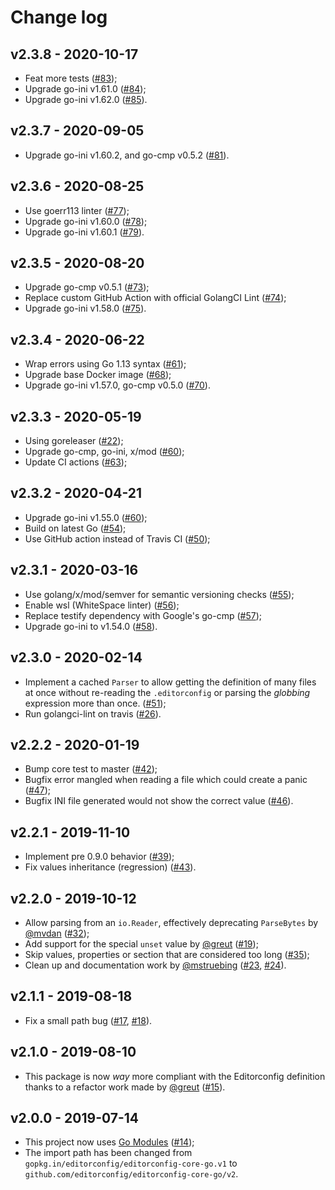 # Change log

## v2.3.8 - 2020-10-17

- Feat more tests
  ([#83](https://github.com/editorconfig/editorconfig-core-go/pull/83));
- Upgrade go-ini v1.61.0
  ([#84](https://github.com/editorconfig/editorconfig-core-go/pull/84));
- Upgrade go-ini v1.62.0
  ([#85](https://github.com/editorconfig/editorconfig-core-go/pull/85)).

## v2.3.7 - 2020-09-05

- Upgrade go-ini v1.60.2, and go-cmp v0.5.2
  ([#81](https://github.com/editorconfig/editorconfig-core-go/pull/81)).

## v2.3.6 - 2020-08-25

- Use goerr113 linter
  ([#77](https://github.com/editorconfig/editorconfig-core-go/pull/77));
- Upgrade go-ini v1.60.0
  ([#78](https://github.com/editorconfig/editorconfig-core-go/pull/78));
- Upgrade go-ini v1.60.1
  ([#79](https://github.com/editorconfig/editorconfig-core-go/pull/79)).

## v2.3.5 - 2020-08-20

- Upgrade go-cmp v0.5.1
  ([#73](https://github.com/editorconfig/editorconfig-core-go/pull/73));
- Replace custom GitHub Action with official GolangCI Lint
  ([#74](https://github.com/editorconfig/editorconfig-core-go/pull/74));
- Upgrade go-ini v1.58.0
  ([#75](https://github.com/editorconfig/editorconfig-core-go/pull/75)).

## v2.3.4 - 2020-06-22

- Wrap errors using Go 1.13 syntax
  ([#61](https://github.com/editorconfig/editorconfig-core-go/pull/61));
- Upgrade base Docker image
  ([#68](https://github.com/editorconfig/editorconfig-core-go/pull/68));
- Upgrade go-ini v1.57.0, go-cmp v0.5.0
  ([#70](https://github.com/editorconfig/editorconfig-core-go/pull/70)).

## v2.3.3 - 2020-05-19

- Using goreleaser
  ([#22](https://github.com/editorconfig/editorconfig-core-go/pull/22));
- Upgrade go-cmp, go-ini, x/mod
  ([#60](https://github.com/editorconfig/editorconfig-core-go/pull/65));
- Update CI actions
  ([#63](https://github.com/editorconfig/editorconfig-core-go/pull/63));

## v2.3.2 - 2020-04-21

- Upgrade go-ini v1.55.0
  ([#60](https://github.com/editorconfig/editorconfig-core-go/pull/60));
- Build on latest Go
  ([#54](https://github.com/editorconfig/editorconfig-core-go/pull/54));
- Use GitHub action instead of Travis CI
  ([#50](https://github.com/editorconfig/editorconfig-core-go/pull/50));

## v2.3.1 - 2020-03-16

- Use golang/x/mod/semver for semantic versioning checks
  ([#55](https://github.com/editorconfig/editorconfig-core-go/pull/55));
- Enable wsl (WhiteSpace linter)
  ([#56](https://github.com/editorconfig/editorconfig-core-go/pull/56));
- Replace testify dependency with Google's go-cmp
  ([#57](https://github.com/editorconfig/editorconfig-core-go/pull/57));
- Upgrade go-ini to v1.54.0
  ([#58](https://github.com/editorconfig/editorconfig-core-go/pull/58)).

## v2.3.0 - 2020-02-14

- Implement a cached `Parser` to allow getting the definition of many files
  at once without re-reading the `.editorconfig` or parsing the _globbing_
  expression more than once.
  ([#51](https://github.com/editorconfig/editorconfig-core-go/pull/51));
- Run golangci-lint on travis
  ([#26](https://github.com/editorconfig/editorconfig-core-go/pull/26)).

## v2.2.2 - 2020-01-19

- Bump core test to master
  ([#42](https://github.com/editorconfig/editorconfig-core-go/pull/42));
- Bugfix error mangled when reading a file which could create a panic
  ([#47](https://github.com/editorconfig/editorconfig-core-go/pull/47));
- Bugfix INI file generated would not show the correct value
  ([#46](https://github.com/editorconfig/editorconfig-core-go/pull/46)).

## v2.2.1 - 2019-11-10

- Implement pre 0.9.0 behavior
  ([#39](https://github.com/editorconfig/editorconfig-core-go/pull/39));
- Fix values inheritance (regression)
  ([#43](https://github.com/editorconfig/editorconfig-core-go/pull/43)).

## v2.2.0 - 2019-10-12

- Allow parsing from an `io.Reader`, effectively deprecating `ParseBytes`
  by [@mvdan](https://github.com/mvdan)
  ([#32](https://github.com/editorconfig/editorconfig-core-go/pull/32));
- Add support for the special `unset` value by [@greut](https://github.com/greut)
  ([#19](https://github.com/editorconfig/editorconfig-core-go/pull/19));
- Skip values, properties or section that are considered too long
  ([#35](https://github.com/editorconfig/editorconfig-core-go/pull/35));
- Clean up and documentation work by [@mstruebing](https://github.com/mstruebing/)
  ([#23](https://github.com/editorconfig/editorconfig-core-go/pull/23),
  [#24](https://github.com/editorconfig/editorconfig-core-go/pull/24)).

## v2.1.1 - 2019-08-18

- Fix a small path bug
  ([#17](https://github.com/editorconfig/editorconfig-core-go/issues/17),
  [#18](https://github.com/editorconfig/editorconfig-core-go/pull/18)).

## v2.1.0 - 2019-08-10

- This package is now *way* more compliant with the Editorconfig definition
  thanks to a refactor work made by [@greut](https://github.com/greut)
  ([#15](https://github.com/editorconfig/editorconfig-core-go/pull/15)).

## v2.0.0 - 2019-07-14

- This project now uses [Go Modules](https://blog.golang.org/using-go-modules)
  ([#14](https://github.com/editorconfig/editorconfig-core-go/pull/14));
- The import path has been changed from `gopkg.in/editorconfig/editorconfig-core-go.v1`
  to `github.com/editorconfig/editorconfig-core-go/v2`.
